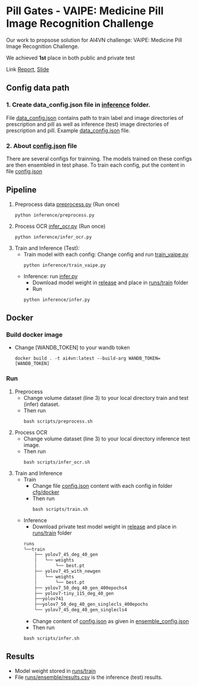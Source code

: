 # Pill Gates - VAIPE: Medicine Pill Image Recognition Challenge
Our work to propsose solution for AI4VN challenge: VAIPE: Medicine Pill Image Recognition Challenge.

We achieved **1st** place in both public and private test

Link [Report](VAIPE_Pill_Recognition_Challenge.pdf), [Slide](https://docs.google.com/presentation/d/1TOHPeYEpYZdWGEVT37RMBc84ns2j9yfg)
## Config data path

### 1. Create data_config.json file in [inference](inference) folder.
File [data_config.json](inference/data_config.json) contains path to train label and image directories of prescription and pill as well as inference (test) image directories of prescription and pill. Example [data_config.json](inference/data_config.example.json) file.

### 2. About [config.json](inference/config.json) file
There are several configs for trainning. The models trained on these configs are then ensembled in test phase. To train each config, put the content in file [config.json](inference/config.json) 

## Pipeline

1. Preprocess data [preprocess.py](inference/preprocess.py) (Run once)
    ```
    python inference/preprocess.py 
    ```
2. Process OCR [infer_ocr.py](inference/infer_ocr.py) (Run once)
    ```
    python inference/infer_ocr.py 
    ```
3. Train and Inference (Test):
    - Train model with each config: Change config and run [train_vaipe.py](inference/train_vaipe.py)
        ```
        python inference/train_vaipe.py
        ```
    - Inference:  run [infer.py](inference/infer.py) 
        - Download model weight in [release](https://github.com/phamgialinhlx/pill-yolov7/releases/tag/v1.0.0) and place in [runs/train](runs/train/) folder
        - Run
        ```
        python inference/infer.py
        ```

## Docker
### Build docker image
- Change [WANDB_TOKEN] to your wandb token
    ```
    docker build . -t ai4vn:latest --build-arg WANDB_TOKEN=[WANDB_TOKEN]
    ```
### Run 
1. Preprocess
    - Change volume dataset (line 3) to your local directory train and test (infer) dataset.
    - Then run
        ``` 
        bash scripts/preprocess.sh 
        ```
2.  Process OCR
    - Change volume dataset (line 3) to your local directory inference test image.
    - Then run
        ```
        bash scripts/infer_ocr.sh
        ```
3. Train and Inference
    - Train
        - Change file [config.json](inference/config.json) content with each config in folder [cfg/docker](cfg/docker)
        - Then run 
            ```
            bash scripts/train.sh
            ```
    - Inference
        - Download private test model weight in [release](https://github.com/phamgialinhlx/pill-yolov7/releases/tag/v1.0.0) and place in [runs/train](runs/train/) folder
        ```bash
        runs
        └──train
            ├── yolov7_45_deg_40_gen 
            │   └── weights
            │       └── best.pt
            ├── yolov7_45_with_newgen
            │   └── weights
            │       └── best.pt
            ├── yolov7_50_deg_40_gen_400epochs4 
            ├── yolov7-tiny_115_deg_40_gen 
            ├──yolov741
            ├──yolov7_50_deg_40_gen_singlecls_400epochs 
            └── yolov7_45_deg_40_gen_singlecls4
        
        ```
        - Change content of [config.json](inference/config.json) as given in [ensemble_config.json](cfg/docker/ensemble_config.json)
        - Then run
        ```
        bash scripts/infer.sh
        ```
## Results
- Model weight stored in [runs/train](runs/train)
- File [runs/ensemble/results.csv](runs/ensemble/results.csv) is the inference (test) results.

